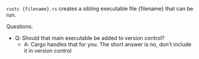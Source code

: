 `rustc {filename}.rs` creates a sibling executable file {filename} that can be run.

Questions:  
* Q: Should that main executable be added to version control?
  * A: Cargo handles that for you.  The short answer is no, don't include it in version control

